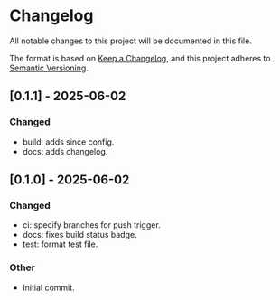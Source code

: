 # Changelog

All notable changes to this project will be documented in this file.

The format is based on [Keep a Changelog](https://keepachangelog.com/en/1.0.0/),
and this project adheres to [Semantic Versioning](https://semver.org/spec/v2.0.0.html).


## [0.1.1] - 2025-06-02
### Changed
- build: adds since config.
- docs: adds changelog.

## [0.1.0] - 2025-06-02
### Changed
- ci: specify branches for push trigger.
- docs: fixes build status badge.
- test: format test file.

### Other
- Initial commit.
